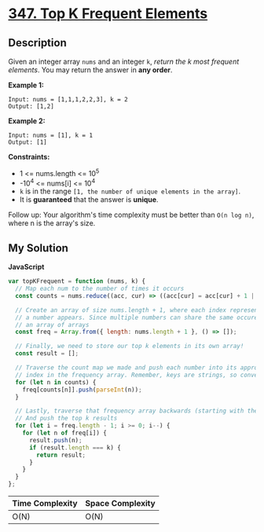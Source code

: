 # [347. Top K Frequent Elements](https://leetcode.com/problems/top-k-frequent-elements)

## Description

Given an integer array `nums` and an integer `k`, _return the k most frequent elements_. You may return the answer in **any order**.

**Example 1:**

```
Input: nums = [1,1,1,2,2,3], k = 2
Output: [1,2]
```

**Example 2:**

```
Input: nums = [1], k = 1
Output: [1]
```

**Constraints:**

- 1 <= nums.length <= 10<sup>5</sup>
- -10<sup>4</sup> <= nums[i] <= 10<sup>4</sup>
- `k` is in the range `[1, the number of unique elements in the array]`.
- It is **guaranteed** that the answer is **unique**.

Follow up: Your algorithm's time complexity must be better than `O(n log n)`, where n is the array's size.

## My Solution

**JavaScript**

```js
var topKFrequent = function (nums, k) {
  // Map each num to the number of times it occurs
  const counts = nums.reduce((acc, cur) => ((acc[cur] = acc[cur] + 1 || 1), acc), {});

  // Create an array of size nums.length + 1, where each index represents the number of times
  // a number appears. Since multiple numbers can share the same occurence count, we make this
  // an array of arrays
  const freq = Array.from({ length: nums.length + 1 }, () => []);

  // Finally, we need to store our top k elements in its own array!
  const result = [];

  // Traverse the count map we made and push each number into its appropriate
  // index in the frequency array. Remember, keys are strings, so convert them to int.
  for (let n in counts) {
    freq[counts[n]].push(parseInt(n));
  }

  // Lastly, traverse that frequency array backwards (starting with the highest frequency)
  // And push the top k results
  for (let i = freq.length - 1; i >= 0; i--) {
    for (let n of freq[i]) {
      result.push(n);
      if (result.length === k) {
        return result;
      }
    }
  }
};
```

| Time Complexity | Space Complexity |
| --------------- | ---------------- |
| O(N)            | O(N)             |
